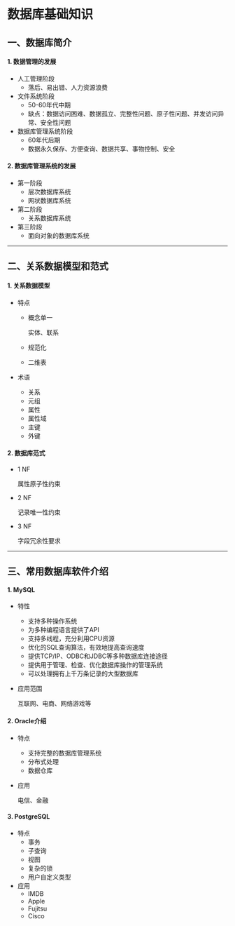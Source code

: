 # 数据库基础知识

## 一、数据库简介

#### 1. 数据管理的发展

* 人工管理阶段
  * 落后、易出错、人力资源浪费
* 文件系统阶段
  * 50-60年代中期
  * 缺点：数据访问困难、数据孤立、完整性问题、原子性问题、并发访问异常、安全性问题
* 数据库管理系统阶段
  * 60年代后期
  * 数据永久保存、方便查询、数据共享、事物控制、安全

#### 2. 数据库管理系统的发展

* 第一阶段
  * 层次数据库系统
  * 网状数据库系统
* 第二阶段
  * 关系数据库系统
* 第三阶段
  * 面向对象的数据库系统

---

## 二、关系数据模型和范式

#### 1. 关系数据模型

* 特点

  - 概念单一

    实体、联系

  - 规范化

  - 二维表

* 术语

  * 关系
  * 元组
  * 属性
  * 属性域
  * 主键
  * 外键

#### 2. 数据库范式

* 1 NF

  属性原子性约束

* 2 NF

  记录唯一性约束

* 3 NF

  字段冗余性要求

---

## 三、常用数据库软件介绍

#### 1. MySQL

* 特性

  * 支持多种操作系统
  * 为多种编程语言提供了API
  * 支持多线程，充分利用CPU资源
  * 优化的SQL查询算法，有效地提高查询速度
  * 提供TCP/IP、ODBC和JDBC等多种数据库连接途径
  * 提供用于管理、检查、优化数据库操作的管理系统
  * 可以处理拥有上千万条记录的大型数据库

* 应用范围

  互联网、电商、网络游戏等

#### 2. Oracle介绍

* 特点

  * 支持完整的数据库管理系统
  * 分布式处理
  * 数据仓库

* 应用

  电信、金融

#### 3. PostgreSQL

* 特点
  * 事务
  * 子查询
  * 视图
  * 复杂的锁
  * 用户自定义类型
* 应用
  * IMDB
  * Apple
  * Fujitsu
  * Cisco